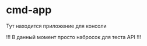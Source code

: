 # cmd-app

Тут находится приложение для консоли

!!! В данный момент просто набросок для теста API !!!
